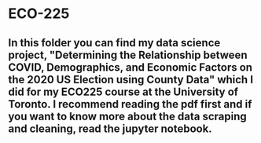 # ECO-225
## In this folder you can find my data science project, "Determining the Relationship between COVID, Demographics, and Economic Factors on the 2020 US Election using County Data" which I did for my ECO225 course at the University of Toronto. I recommend reading the pdf first and if you want to know more about the data scraping and cleaning, read the jupyter notebook. 

